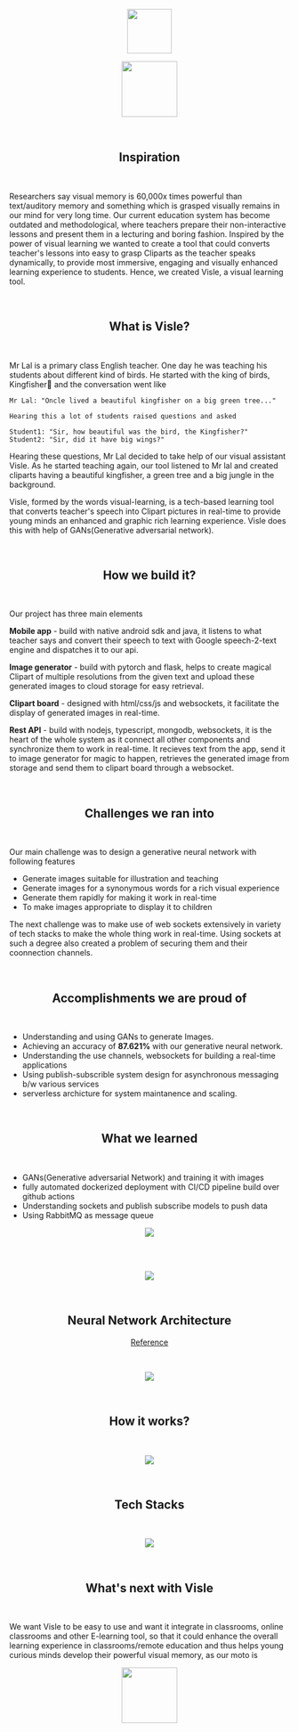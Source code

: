 <p align="center">
 <img height="80" src = "https://raw.githubusercontent.com/IshaanOhri/Visle/master/Assets/img/Logo.png">
</p>

<p align="center">
 <img height="100" src = "https://raw.githubusercontent.com/IshaanOhri/Visle/master/Assets/img/Quote.png">
</p>

<br>
<h2 align="center">Inspiration</h2>
<br>

Researchers say visual memory is 60,000x times powerful than text/auditory memory and something which is grasped visually remains in our mind for very long time. Our current education system has become outdated and methodological, where teachers prepare their non-interactive lessons and present them in a lecturing and boring fashion. Inspired by the power of visual learning we wanted to create a tool that could converts teacher's lessons into easy to grasp Cliparts as the teacher speaks dynamically, to provide most immersive, engaging and visually enhanced learning experience to students. Hence, we created Visle, a visual learning tool.

<br>
<h2 align="center">What is Visle?</h2>
<br>


Mr Lal is a primary class English teacher. One day he was teaching his students about different kind of birds. He started with the king of birds, Kingfisher🦆 and the conversation went like
```
Mr Lal: "Oncle lived a beautiful kingfisher on a big green tree..."

Hearing this a lot of students raised questions and asked

Student1: "Sir, how beautiful was the bird, the Kingfisher?"
Student2: "Sir, did it have big wings?"
```
Hearing these questions, Mr Lal decided to take help of our visual assistant Visle. As he started teaching again, our tool listened to Mr lal and created cliparts having a beautiful kingfisher, a green tree and a big jungle in the background.

Visle, formed by the words visual-learning, is a tech-based learning tool that converts teacher's speech into Clipart pictures in real-time to provide young minds an enhanced and graphic rich learning experience. Visle does this with help of GANs(Generative adversarial network).

<br>
<h2 align="center">How we build it?</h2>
<br>

Our project has three main elements

**Mobile app** - build with native android sdk and java, it listens to what teacher says and convert their speech to text with Google speech-2-text engine and dispatches it to our api.

**Image generator** - build with pytorch and flask, helps to create magical Clipart of multiple resolutions from the given text and upload these generated images to cloud storage for easy retrieval.

**Clipart board** - designed with html/css/js and websockets, it facilitate the display of generated images in real-time.

**Rest API** - build with nodejs, typescript, mongodb, websockets, it is the heart of the whole system as it connect all other components and synchronize them to work in real-time. It recieves text from the app, send it to image generator for magic to happen, retrieves the generated image from storage and send them to clipart board through a websocket.

<br>
<h2 align="center">Challenges we ran into</h2>
<br>

Our main challenge was to design a generative neural network with following features
 -  Generate images suitable for illustration and teaching 
 -  Generate images for a synonymous words for a rich visual experience 
 -  Generate them rapidly for making it work in real-time 
 -  To make images appropriate to display it to children

The next challenge was to make use of web sockets extensively in variety of tech stacks to make the whole thing work in real-time. Using sockets at such a degree also created a problem of securing them and their coonnection channels.

<br>
<h2 align="center">Accomplishments we are proud of</h2>
<br>

 - Understanding and using GANs to generate Images.
 - Achieving an accuracy of **87.621%** with our generative neural network.
 - Understanding the use channels, websockets for building a real-time applications
 - Using publish-subscrible system design for asynchronous messaging b/w various services
 - serverless archicture for system maintanence and scaling.

<br>
<h2 align="center">What we learned</h2>
<br>

 - GANs(Generative adversarial Network) and training it with images
 - fully automated dockerized deployment with CI/CD pipeline build over github actions
 - Understanding sockets and publish subscribe models to push data
 - Using RabbitMQ as message queue

<p align="center">
 <img src = "https://raw.githubusercontent.com/IshaanOhri/Visle/master/Assets/img/remote.png">
</p>
<br>
<br>
<p align="center">
 <img src = "https://raw.githubusercontent.com/IshaanOhri/Visle/master/Assets/img/classroom.png">
</p>

                
<br>
<h2 align="center">Neural Network Architecture</h2>

<p align="center">
 <a href="https://openaccess.thecvf.com/content_cvpr_2018/papers/Xu_AttnGAN_Fine-Grained_Text_CVPR_2018_paper.pdf">Reference</a>
</p>
<br>

<p align="center">
 <img src = "https://raw.githubusercontent.com/IshaanOhri/Visle/master/Assets/img/GAN.png">
</p>

<br>
<h2 align="center">How it works?</h2>
<br>

<p align="center">
 <img src = "https://raw.githubusercontent.com/IshaanOhri/Visle/master/Assets/img/workflow.png">
</p>

<br>
<h2 align="center">Tech Stacks</h2>
<br>

<p align="center">
 <img src = "https://raw.githubusercontent.com/IshaanOhri/Visle/master/Assets/img/techstack.png">
</p>

<br>
<h2 align="center">What's next with Visle</h2>
<br>

We want Visle to be easy to use and want it integrate in classrooms, online classrooms and other E-learning tool, so that it could enhance the overall learning experience in classrooms/remote education and thus helps young curious minds develop their powerful visual memory, as our moto is 
                
<p align="center">
 <img height="100" src = "https://raw.githubusercontent.com/IshaanOhri/Visle/master/Assets/img/Quote.png">
</p>
